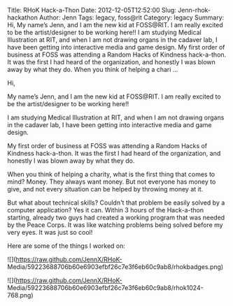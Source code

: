 Title: RHoK Hack-a-Thon
Date: 2012-12-05T12:52:00
Slug: Jenn-rhok-hackathon
Author: Jenn
Tags: legacy, foss@rit
Category: legacy
Summary: Hi,  My name’s Jenn, and I am the new kid at FOSS@RIT. I am really excited to be the artist/designer to be working here!!  I am studying Medical Illustration at RIT, and when I am not drawing organs in the cadaver lab, I have been getting into interactive media and game design.  My first order of business at FOSS was attending a Random Hacks of Kindness hack-a-thon. It was the first I had heard of the organization, and honestly I was blown away by what they do.  When you think of helping a chari ... 

Hi,

My name’s Jenn, and I am the new kid at FOSS@RIT. I am really excited to be
the artist/designer to be working here!!

I am studying Medical Illustration at RIT, and when I am not drawing organs in
the cadaver lab, I have been getting into interactive media and game design.

My first order of business at FOSS was attending a Random Hacks of Kindness
hack-a-thon. It was the first I had heard of the organization, and honestly I
was blown away by what they do.

When you think of helping a charity, what is the first thing that comes to
mind? Money. They always want money. But not everyone has money to give, and
not every situation can be helped by throwing money at it.

But what about technical skills? Couldn't that problem be easily solved by a
computer application? Yes it can. Within 3 hours of the Hack-a-thon starting,
already two guys had created a working program that was needed by the Peace
Corps. It was like watching problems being solved before my very eyes. It was
just so cool!

Here are some of the things I worked on:

![](https://raw.github.com/JennX/RHoK-
Media/59223688706b60e6903efbf26c7e3f6eb60c9ab8/rhokbadges.png)

![](https://raw.github.com/JennX/RHoK-
Media/59223688706b60e6903efbf26c7e3f6eb60c9ab8/rhok1024-768.png)

